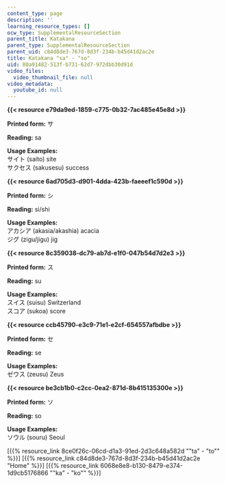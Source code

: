 ```yaml
---
content_type: page
description: ''
learning_resource_types: []
ocw_type: SupplementalResourceSection
parent_title: Katakana
parent_type: SupplementalResourceSection
parent_uid: c84d8de3-767d-8d3f-234b-b45d41d2ac2e
title: Katakana "sa" - "so"
uid: 80a91482-513f-b731-62d7-972dbb30d91d
video_files:
  video_thumbnail_file: null
video_metadata:
  youtube_id: null
---
```


**{{< resource e79da9ed-1859-c775-0b32-7ac485e45e8d >}}**

**Printed form:** サ

**Reading:** sa

**Usage Examples:**  
サイト (saito) site  
サクセス (sakusesu) success

**{{< resource 6ad705d3-d901-4dda-423b-faeeef1c590d >}}**

**Printed form:** シ

**Reading:** si/shi

**Usage Examples:**  
アカシア (akasia/akashia) acacia  
ジグ (zigu/jigu) jig

**{{< resource 8c359038-dc79-ab7d-e1f0-047b54d7d2e3 >}}**

**Printed form:** ス

**Reading:** su

**Usage Examples:**  
スイス (suisu) Switzerland  
スコア (sukoa) score

**{{< resource ccb45790-e3c9-71e1-e2cf-654557afbdbe >}}**

**Printed form:** セ

**Reading:** se

**Usage Examples:**  
ゼウス (zeusu) Zeus

**{{< resource be3cb1b0-c2cc-0ea2-871d-8b415135300e >}}**

**Printed form:** ソ

**Reading:** so

**Usage Examples:**  
ソウル (souru) Seoul

  
\[{{% resource_link 8ce0f26c-06cd-d1a3-91ed-2d3c648a582d "\"ta\" - \"to\"" %}}\] \[{{% resource_link c84d8de3-767d-8d3f-234b-b45d41d2ac2e "Home" %}}\] \[{{% resource_link 6068e8e8-b130-8479-e374-1d9cb5176866 "\"ka\" - \"ko\"" %}}\]